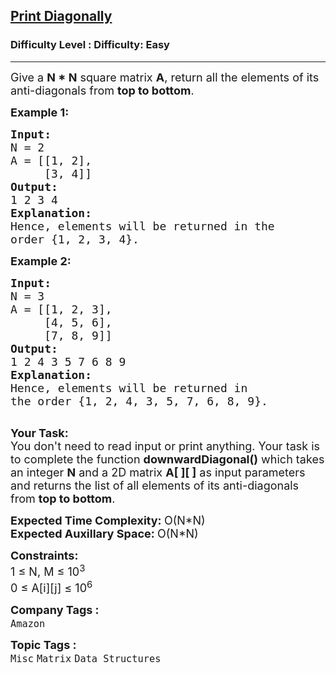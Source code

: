 <h2><a href="https://www.geeksforgeeks.org/problems/print-diagonally4331/1?utm_medium=ml_article_practice_tab&utm_campaign=article_practice_tab&utm_source=geeksforgeeks">Print Diagonally</a></h2><h3>Difficulty Level : Difficulty: Easy</h3><hr><div class="problems_problem_content__Xm_eO"><p><span style="font-size:18px">Give a <strong>N * N</strong> square matrix <strong>A</strong>, return all the elements of its anti-diagonals from <strong>top to bottom</strong>. </span></p>

<p><span style="font-size:18px"><strong>Example 1:</strong></span></p>

<pre><span style="font-size:18px"><strong>Input:</strong> 
N = 2
A = [[1, 2],
     [3, 4]]
<strong>Output:</strong>
1 2 3 4
<strong>Explanation:</strong> 
<img alt="" src="https://media.geeksforgeeks.org/img-practice/ScreenShot2022-10-17at9-1665980852.png">
</span><span style="font-size:18px">Hence, elements will be returned in the 
order {1, 2, 3, 4}.</span>
</pre>

<p><span style="font-size:18px"><strong>Example 2:</strong></span></p>

<pre><span style="font-size:18px"><strong>Input: 
</strong>N = 3 
A = [[1, 2, 3],
     [4, 5, 6],
     [7, 8, 9]]
<strong>Output:</strong> 
1 2 4 3 5 7 6 8 9
<strong>Explanation:</strong> 
<img alt="" src="https://media.geeksforgeeks.org/img-practice/ScreenShot2022-10-17at9-1665980941.png">
Hence, elements will be returned in 
the order {1, 2, 4, 3, 5, 7, 6, 8, 9}.
</span>
</pre>

<p><span style="font-size:18px"><strong>Your Task:</strong><br>
You don't need to read input or print anything. Your task is to complete the function <strong>downwardDiagonal()</strong> which takes an integer <strong>N</strong> and a 2D matrix <strong>A[ ][ ]</strong> as input parameters and returns the list of all elements of its anti-diagonals from <strong>top to bottom</strong>.</span></p>

<p><span style="font-size:18px"><strong>Expected Time Complexity:&nbsp;</strong>O(N*N)<br>
<strong>Expected Auxillary Space:&nbsp;</strong>O(N*N)</span></p>

<p><span style="font-size:18px"><strong>Constraints:</strong><br>
1 ≤ N, M ≤ 10<sup>3</sup><br>
0 ≤ A[i][j] ≤ 10<sup>6</sup></span></p>
</div><p><span style=font-size:18px><strong>Company Tags : </strong><br><code>Amazon</code>&nbsp;<br><p><span style=font-size:18px><strong>Topic Tags : </strong><br><code>Misc</code>&nbsp;<code>Matrix</code>&nbsp;<code>Data Structures</code>&nbsp;